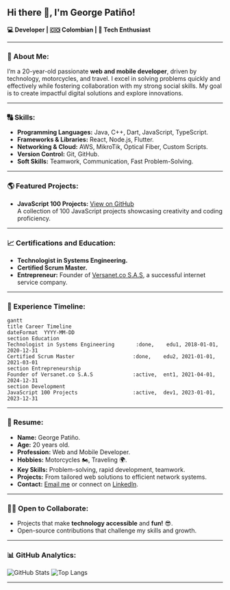 ## Hi there 👋, I'm George Patiño!  
**💻 Developer | 🇨🇴 Colombian | 🚀 Tech Enthusiast**  

---

### 🔬 About Me:
I’m a 20-year-old passionate **web and mobile developer**, driven by technology, motorcycles, and travel. I excel in solving problems quickly and effectively while fostering collaboration with my strong social skills. My goal is to create impactful digital solutions and explore innovations.  

---

### 🔠 Skills:
- **Programming Languages:** Java, C++, Dart, JavaScript, TypeScript.
- **Frameworks & Libraries:** React, Node.js, Flutter.
- **Networking & Cloud:** AWS, MikroTik, Optical Fiber, Custom Scripts.
- **Version Control:** Git, GitHub.
- **Soft Skills:** Teamwork, Communication, Fast Problem-Solving.

---

### 🌎 Featured Projects:
- **JavaScript 100 Projects:** [View on GitHub](https://github.com/patgeo117/javascript-100-proyectos)  
  A collection of 100 JavaScript projects showcasing creativity and coding proficiency.

---

### 📈 Certifications and Education:
- **Technologist in Systems Engineering.**
- **Certified Scrum Master.**
- **Entrepreneur:** Founder of [Versanet.co S.A.S](https://versanet.co), a successful internet service company.

---

### 📅 Experience Timeline:
```mermaid
gantt
title Career Timeline
dateFormat  YYYY-MM-DD
section Education
Technologist in Systems Engineering       :done,    edu1, 2018-01-01, 2020-12-31
Certified Scrum Master                   :done,    edu2, 2021-01-01, 2021-03-01
section Entrepreneurship
Founder of Versanet.co S.A.S             :active,  ent1, 2021-04-01, 2024-12-31
section Development
JavaScript 100 Projects                  :active,  dev1, 2023-01-01, 2023-12-31
```

---

### 👤 Resume:
- **Name:** George Patiño.  
- **Age:** 20 years old.  
- **Profession:** Web and Mobile Developer.  
- **Hobbies:** Motorcycles 🏍️, Traveling 🌍.  
- **Key Skills:** Problem-solving, rapid development, teamwork.  
- **Projects:** From tailored web solutions to efficient network systems.  
- **Contact:** [Email me](mailto:gpatino017@gmail.com) or connect on [LinkedIn](https://www.linkedin.com/in/gepdev).  

---

### 👯‍♂️ Open to Collaborate:
- Projects that make **technology accessible** and **fun!** 😎.  
- Open-source contributions that challenge my skills and growth.  

---

### 📊 GitHub Analytics:

![GitHub Stats](https://github-readme-stats.vercel.app/api?username=patgeo117&show_icons=true&theme=radical)  ![Top Langs](https://github-readme-stats.vercel.app/api/top-langs/?username=patgeo117&layout=compact&theme=radical)

---
